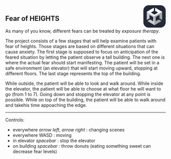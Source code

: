 <img align="right" src="https://github.com/tandpfun/skill-icons/blob/main/icons/Unity-Dark.svg" alt="UNITY" height="70" >


## Fear of HEIGHTS

As many of you know, different fears can be treated by _exposure therapy_.

The project consists of a few stages that will help examine patients with fear of heights. Those stages are based on different situations that can cause anxiety. The first stage is supposed to focus on anticipation of the feared situation by letting the patient observe a tall building. The next one is where the actual fear should start manifesting. The patient will be set in a safe environment (an elevator) that will start moving upward, stopping at different floors. The last stage represents the top of the building.

While outside, the patient will be able to look and walk around.
While inside the elevator, the patient will be able to choose at what floor he will want to go (from 1 to 7). Going down and stopping the elevator at any point is possible.
While on top of the building, the patient will be able to walk around and takehis time appoaching the edge.

---
Controls:
  - everywhere _arrow left_, _arrow right_ : changing scenes
  - everywhere WASD : moving
  - in elevator _spacebar_ : stop the elevator
  - on building _spacebar_ : throw donuts (eating something sweet can decrease fear levels)  
